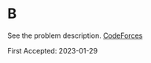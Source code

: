 # B

See the problem description. [CodeForces][1]

First Accepted: 2023-01-29

[1]: <https://codeforces.com/problemset/problem/1772/B> "Problem Webpage"

